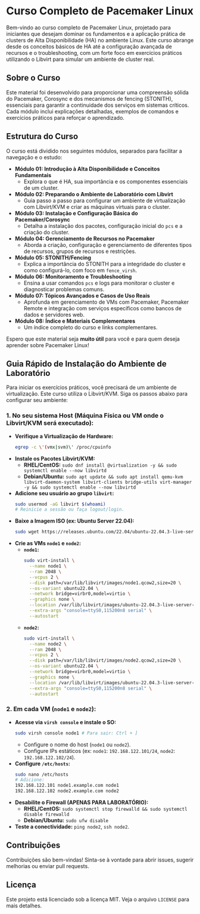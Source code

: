 # Curso Completo de Pacemaker Linux

Bem-vindo ao curso completo de Pacemaker Linux, projetado para iniciantes que desejam dominar os fundamentos e a aplicação prática de clusters de Alta Disponibilidade (HA) no ambiente Linux. Este curso abrange desde os conceitos básicos de HA até a configuração avançada de recursos e o troubleshooting, com um forte foco em exercícios práticos utilizando o Libvirt para simular um ambiente de cluster real.

## Sobre o Curso

Este material foi desenvolvido para proporcionar uma compreensão sólida do Pacemaker, Corosync e dos mecanismos de fencing (STONITH), essenciais para garantir a continuidade dos serviços em sistemas críticos. Cada módulo inclui explicações detalhadas, exemplos de comandos e exercícios práticos para reforçar o aprendizado.

## Estrutura do Curso

O curso está dividido nos seguintes módulos, separados para facilitar a navegação e o estudo:

*   **Módulo 01: Introdução à Alta Disponibilidade e Conceitos Fundamentais**
    *   Explora o que é HA, sua importância e os componentes essenciais de um cluster.
*   **Módulo 02: Preparando o Ambiente de Laboratório com Libvirt**
    *   Guia passo a passo para configurar um ambiente de virtualização com Libvirt/KVM e criar as máquinas virtuais para o cluster.
*   **Módulo 03: Instalação e Configuração Básica do Pacemaker/Corosync**
    *   Detalha a instalação dos pacotes, configuração inicial do `pcs` e a criação do cluster.
*   **Módulo 04: Gerenciamento de Recursos no Pacemaker**
    *   Aborda a criação, configuração e gerenciamento de diferentes tipos de recursos, grupos de recursos e restrições.
*   **Módulo 05: STONITH/Fencing**
    *   Explica a importância do STONITH para a integridade do cluster e como configurá-lo, com foco em `fence_virsh`.
*   **Módulo 06: Monitoramento e Troubleshooting**
    *   Ensina a usar comandos `pcs` e logs para monitorar o cluster e diagnosticar problemas comuns.
*   **Módulo 07: Tópicos Avançados e Casos de Uso Reais**
    *   Aprofunda em gerenciamento de VMs com Pacemaker, Pacemaker Remote e integração com serviços específicos como bancos de dados e servidores web.
*   **Módulo 08: Índice e Materiais Complementares**
    *   Um índice completo do curso e links complementares.

Espero que este material seja **muito útil** para você e para quem deseja aprender sobre Pacemaker Linux!

## Guia Rápido de Instalação do Ambiente de Laboratório

Para iniciar os exercícios práticos, você precisará de um ambiente de virtualização. Este curso utiliza o Libvirt/KVM. Siga os passos abaixo para configurar seu ambiente:

### 1. No seu sistema Host (Máquina Física ou VM onde o Libvirt/KVM será executado):

*   **Verifique a Virtualização de Hardware:**
    ```bash
    egrep -c \'(vmx|svm)\' /proc/cpuinfo
    ```
*   **Instale os Pacotes Libvirt/KVM:**
    *   **RHEL/CentOS:** `sudo dnf install @virtualization -y && sudo systemctl enable --now libvirtd`
    *   **Debian/Ubuntu:** `sudo apt update && sudo apt install qemu-kvm libvirt-daemon-system libvirt-clients bridge-utils virt-manager -y && sudo systemctl enable --now libvirtd`
*   **Adicione seu usuário ao grupo `libvirt`:**
    ```bash
    sudo usermod -aG libvirt $(whoami)
    # Reinicie a sessão ou faça logout/login.
    ```
*   **Baixe a Imagem ISO (ex: Ubuntu Server 22.04):**
    ```bash
    sudo wget https://releases.ubuntu.com/22.04/ubuntu-22.04.3-live-server-amd64.iso -P /var/lib/libvirt/images/
    ```
*   **Crie as VMs `node1` e `node2`:**
    *   **`node1`:**
        ```bash
        sudo virt-install \
          --name node1 \
          --ram 2048 \
          --vcpus 2 \
          --disk path=/var/lib/libvirt/images/node1.qcow2,size=20 \
          --os-variant ubuntu22.04 \
          --network bridge=virbr0,model=virtio \
          --graphics none \
          --location /var/lib/libvirt/images/ubuntu-22.04.3-live-server-amd64.iso \
          --extra-args "console=ttyS0,115200n8 serial" \
          --autostart
        ```
    *   **`node2`:**
        ```bash
        sudo virt-install \
          --name node2 \
          --ram 2048 \
          --vcpus 2 \
          --disk path=/var/lib/libvirt/images/node2.qcow2,size=20 \
          --os-variant ubuntu22.04 \
          --network bridge=virbr0,model=virtio \
          --graphics none \
          --location /var/lib/libvirt/images/ubuntu-22.04.3-live-server-amd64.iso \
          --extra-args "console=ttyS0,115200n8 serial" \
          --autostart
        ```

### 2. Em cada VM (`node1` e `node2`):

*   **Acesse via `virsh console` e instale o SO:**
    ```bash
    sudo virsh console node1 # Para sair: Ctrl + ]
    ```
    *   Configure o nome do host (`node1` ou `node2`).
    *   Configure IPs estáticos (ex: `node1`: `192.168.122.101/24`, `node2`: `192.168.122.102/24`).
*   **Configure `/etc/hosts`:**
    ```bash
    sudo nano /etc/hosts
    # Adicione:
    192.168.122.101 node1.example.com node1
    192.168.122.102 node2.example.com node2
    ```
*   **Desabilite o Firewall (APENAS PARA LABORATÓRIO):**
    *   **RHEL/CentOS:** `sudo systemctl stop firewalld && sudo systemctl disable firewalld`
    *   **Debian/Ubuntu:** `sudo ufw disable`
*   **Teste a conectividade:** `ping node2`, `ssh node2`.

## Contribuições

Contribuições são bem-vindas! Sinta-se à vontade para abrir issues, sugerir melhorias ou enviar pull requests.

## Licença

Este projeto está licenciado sob a licença MIT. Veja o arquivo `LICENSE` para mais detalhes.
